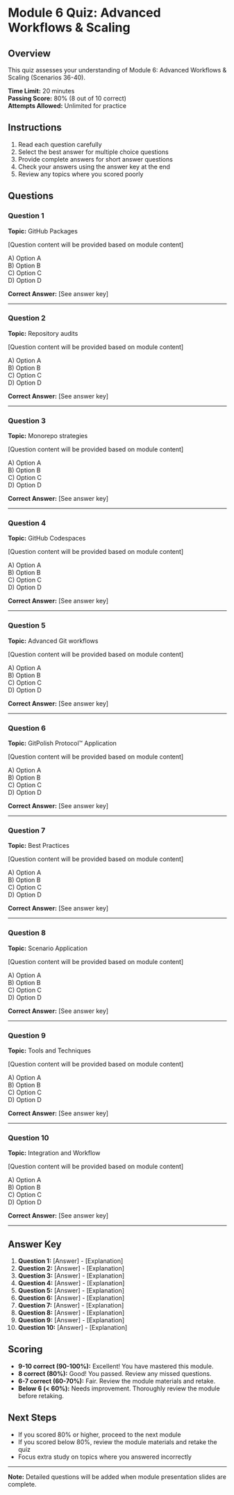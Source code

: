 # Module 6 Quiz: Advanced Workflows & Scaling

## Overview

This quiz assesses your understanding of Module 6: Advanced Workflows & Scaling (Scenarios 36-40).

**Time Limit:** 20 minutes  
**Passing Score:** 80% (8 out of 10 correct)  
**Attempts Allowed:** Unlimited for practice

## Instructions

1. Read each question carefully
2. Select the best answer for multiple choice questions
3. Provide complete answers for short answer questions
4. Check your answers using the answer key at the end
5. Review any topics where you scored poorly

## Questions

### Question 1
**Topic:** GitHub Packages

[Question content will be provided based on module content]

A) Option A  
B) Option B  
C) Option C  
D) Option D

**Correct Answer:** [See answer key]

---

### Question 2
**Topic:** Repository audits

[Question content will be provided based on module content]

A) Option A  
B) Option B  
C) Option C  
D) Option D

**Correct Answer:** [See answer key]

---

### Question 3
**Topic:** Monorepo strategies

[Question content will be provided based on module content]

A) Option A  
B) Option B  
C) Option C  
D) Option D

**Correct Answer:** [See answer key]

---

### Question 4
**Topic:** GitHub Codespaces

[Question content will be provided based on module content]

A) Option A  
B) Option B  
C) Option C  
D) Option D

**Correct Answer:** [See answer key]

---

### Question 5
**Topic:** Advanced Git workflows

[Question content will be provided based on module content]

A) Option A  
B) Option B  
C) Option C  
D) Option D

**Correct Answer:** [See answer key]

---

### Question 6
**Topic:** GitPolish Protocol™ Application

[Question content will be provided based on module content]

A) Option A  
B) Option B  
C) Option C  
D) Option D

**Correct Answer:** [See answer key]

---

### Question 7
**Topic:** Best Practices

[Question content will be provided based on module content]

A) Option A  
B) Option B  
C) Option C  
D) Option D

**Correct Answer:** [See answer key]

---

### Question 8
**Topic:** Scenario Application

[Question content will be provided based on module content]

A) Option A  
B) Option B  
C) Option C  
D) Option D

**Correct Answer:** [See answer key]

---

### Question 9
**Topic:** Tools and Techniques

[Question content will be provided based on module content]

A) Option A  
B) Option B  
C) Option C  
D) Option D

**Correct Answer:** [See answer key]

---

### Question 10
**Topic:** Integration and Workflow

[Question content will be provided based on module content]

A) Option A  
B) Option B  
C) Option C  
D) Option D

**Correct Answer:** [See answer key]

---

## Answer Key

1. **Question 1:** [Answer] - [Explanation]
2. **Question 2:** [Answer] - [Explanation]
3. **Question 3:** [Answer] - [Explanation]
4. **Question 4:** [Answer] - [Explanation]
5. **Question 5:** [Answer] - [Explanation]
6. **Question 6:** [Answer] - [Explanation]
7. **Question 7:** [Answer] - [Explanation]
8. **Question 8:** [Answer] - [Explanation]
9. **Question 9:** [Answer] - [Explanation]
10. **Question 10:** [Answer] - [Explanation]

## Scoring

- **9-10 correct (90-100%):** Excellent! You have mastered this module.
- **8 correct (80%):** Good! You passed. Review any missed questions.
- **6-7 correct (60-70%):** Fair. Review the module materials and retake.
- **Below 6 (< 60%):** Needs improvement. Thoroughly review the module before retaking.

## Next Steps

- If you scored 80% or higher, proceed to the next module
- If you scored below 80%, review the module materials and retake the quiz
- Focus extra study on topics where you answered incorrectly

---

**Note:** Detailed questions will be added when module presentation slides are complete.
